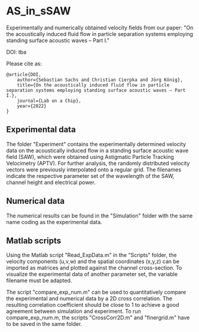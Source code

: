 # AS_in_sSAW

Experimentally and numerically obtained velocity fields from our paper: "On the acoustically induced fluid flow in particle separation systems employing standing surface acoustic waves – Part I."

DOI: tba

Please cite as:
```
@article{DOI, 
	author={Sebastian Sachs and Christian Cierpka and Jörg König}, 
	title={On the acoustically induced fluid flow in particle separation systems employing standing surface acoustic waves – Part I.},
	journal={Lab on a Chip},
	year={2022}
}
```
## Experimental data

The folder "Experiment" contains the experimentally determined velocity data on the acoustically induced flow in a standing surface acoustic wave field (SAW), which were obtained using Astigmatic Particle Tracking Velocimetry (APTV). For further analysis, the randomly distributed velocity vectors were previously interpolated onto a regular grid. The filenames indicate the respective parameter set of the wavelength of the SAW, channel height and electrical power.

## Numerical data

The numerical results can be found in the "Simulation" folder with the same name coding as the experimental data.

## Matlab scripts

Using the Matlab script "Read_ExpData.m" in the "Scripts" folder, the velocity components (u,v,w) and the spatial coordinates (x,y,z) can be imported as matrices and plotted against the channel cross-section. To visualize the experimental data of another parameter set, the variable filename must be adapted. 

The script "compare_exp_num.m" can be used to quantitatively compare the experimental and numerical data by a 2D cross correlation. The resulting correlation coefficient should be close to 1 to achieve a good agreement between simulation and experiment. To run compare_exp_num.m, the scripts "CrossCorr2D.m" and "finergrid.m" have to be saved in the same folder. 
